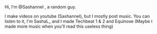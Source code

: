  Hi, I’m @Sashannel , a random guy.

I make videos on youtube (Sashannel), but I mostly post music. You can listen to it, I'm SashaL_ and I made Techbeat 1 & 2 and Equinoxe (Maybe I made more music when you'll read
this useless thing)
